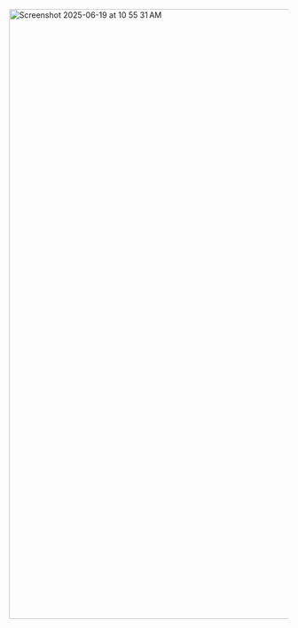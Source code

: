 <img width="1100" alt="Screenshot 2025-06-19 at 10 55 31 AM" src="https://github.com/user-attachments/assets/9be525c0-eb8e-4da9-ba61-46a37d14d093" />
